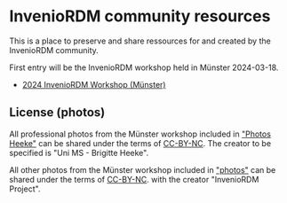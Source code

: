 # InvenioRDM community resources

This is a place to preserve and share ressources for and created by the InvenioRDM community.

First entry will be the InvenioRDM workshop held in Münster 2024-03-18.

- [2024 InvenioRDM Workshop (Münster)](https://github.com/ulbmuenster/InvenioRDM-community/tree/main/2024-3-18_inveniordm_workshop_muenster)

## License (photos)

All professional photos from the Münster workshop included in ["Photos Heeke"](https://github.com/ulbmuenster/InvenioRDM-community/tree/main/2024-3-18_inveniordm_workshop_muenster/photos/Photos_Heeke) can be shared under the terms of [CC-BY-NC](https://creativecommons.org/licenses/by-nc/4.0/). The creator to be specified is "Uni MS - Brigitte Heeke".

All other photos from the Münster workshop included in ["photos"](https://github.com/ulbmuenster/InvenioRDM-community/tree/main/2024-3-18_inveniordm_workshop_muenster/photos) can be shared under the terms of [CC-BY-NC](https://creativecommons.org/licenses/by-nc/4.0/). with the creator "InvenioRDM Project".


